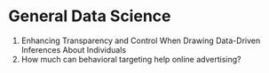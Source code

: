 # General Data Science

1. Enhancing Transparency and Control When Drawing Data-Driven Inferences About Individuals
2. How much can behavioral targeting help online advertising?